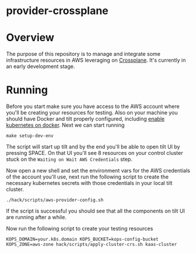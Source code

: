 # provider-crossplane

# Overview
The purpose of this repository is to manage and integrate some infrastructure resources in AWS leveraging on [Crossplane](https://github.com/crossplane/crossplane). It's currently in an early development stage. 

# Running

Before you start make sure you have access to the AWS account where you'll be creating your resources for testing. Also on your machine you should have Docker and tilt properly configured, including [enable kubernetes on docker](https://docs.docker.com/desktop/kubernetes/). Next we can start running

```
make setup-dev-env
```

The script will start up tilt and by the end you'll be able to open tilt UI by pressing SPACE. On that UI you'll see 8 resources on your control cluster stuck on the `Waiting on Wait AWS Credentials` step. 

Now open a new shell and set the environment vars for the AWS credentials of the account you'll use, next run the following script to create the necessary kubernetes secrets with those credentials in your local tilt cluster.

```
./hack/scripts/aws-provider-config.sh
```
If the script is successful you should see that all the components on tilt UI are running after a while.

Now run the following script to create your testing resources

```
KOPS_DOMAIN=your.k8s.domain KOPS_BUCKET=kops-config-bucket KOPS_ZONE=aws-zone hack/scripts/apply-cluster-crs.sh kaas-cluster
```
